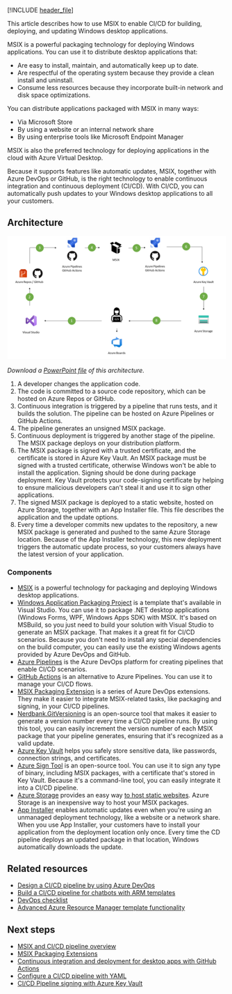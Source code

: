 [!INCLUDE [header_file](../../../includes/sol-idea-header.md)]

This article describes how to use MSIX to enable CI/CD for building, deploying, and updating Windows desktop applications.

MSIX is a powerful packaging technology for deploying Windows applications. You can use it to distribute desktop applications that:
- Are easy to install, maintain, and automatically keep up to date. 
- Are respectful of the operating system because they provide a clean install and uninstall.
- Consume less resources because they incorporate built-in network and disk space optimizations.

You can distribute applications packaged with MSIX in many ways: 
- Via Microsoft Store
- By using a website or an internal network share 
- By using enterprise tools like Microsoft Endpoint Manager 

MSIX is also the preferred technology for deploying applications in the cloud with Azure Virtual Desktop.

Because it supports features like automatic updates, MSIX, together with Azure DevOps or GitHub, is the right technology to enable continuous integration and continuous deployment (CI/CD). With CI/CD, you can automatically push updates to your Windows desktop applications to all your customers.

## Architecture

![Diagram that shows an architecture for C I / C D for Windows desktop apps.](../media/devops-windows-architecture.png)

*Download a [PowerPoint file](https://arch-center.azureedge.net/Architecture.pptx) of this architecture.*

1. A developer changes the application code.
2. The code is committed to a source code repository, which can be hosted on Azure Repos or GitHub.
3. Continuous integration is triggered by a pipeline that runs tests, and it builds the solution. The pipeline can be hosted on Azure Pipelines or GitHub Actions.
4. The pipeline generates an unsigned MSIX package.
5. Continuous deployment is triggered by another stage of the pipeline. The MSIX package deploys on your distribution platform.
6. The MSIX package is signed with a trusted certificate, and the certificate is stored in Azure Key Vault. An MSIX package must be signed with a trusted certificate, otherwise Windows won't be able to install the application. Signing should be done during package deployment. Key Vault protects your code-signing certificate by helping to ensure malicious developers can't steal it and use it to sign other applications. 
7. The signed MSIX package is deployed to a static website, hosted on Azure Storage, together with an App Installer file. This file describes the application and the update options.
8. Every time a developer commits new updates to the repository, a new MSIX package is generated and pushed to the same Azure Storage location. Because of the App Installer technology, this new deployment triggers the automatic update process, so your customers always have the latest version of your application.

### Components

- [MSIX](https://docs.microsoft.com/windows/msix) is a powerful technology for packaging and deploying Windows desktop applications.
- [Windows Application Packaging Project](/windows/msix/desktop/desktop-to-uwp-packaging-dot-net) is a template that's available in Visual Studio. You can use it to package .NET desktop applications (Windows Forms, WPF, Windows Apps SDK) with MSIX. It's based on MSBuild, so you just need to build your solution with Visual Studio to generate an MSIX package. That makes it a great fit for CI/CD scenarios. Because you don't need to install any special dependencies on the build computer, you can easily use the existing Windows agents provided by Azure DevOps and GitHub.
- [Azure Pipelines](https://azure.microsoft.com/services/devops/pipelines) is the Azure DevOps platform for creating pipelines that enable CI/CD scenarios.
- [GitHub Actions](https://github.com/features/actions) is an alternative to Azure Pipelines. You can use it to manage your CI/CD flows.
- [MSIX Packaging Extension](/windows/msix/desktop/msix-packaging-extension?tabs=yaml) is a series of Azure DevOps extensions. They make it easier to integrate MSIX-related tasks, like packaging and signing, in your CI/CD pipelines.
- [Nerdbank.GitVersioning](https://github.com/dotnet/Nerdbank.GitVersioning) is an open-source tool that makes it easier to generate a version number every time a CI/CD pipeline runs. By using this tool, you can easily increment the version number of each MSIX package that your pipeline generates, ensuring that it's recognized as a valid update.
- [Azure Key Vault](https://azure.microsoft.com/services/key-vault) helps you safely store sensitive data, like passwords, connection strings, and certificates.
- [Azure Sign Tool](https://github.com/vcsjones/AzureSignTool) is an open-source tool. You can use it to sign any type of binary, including MSIX packages, with a certificate that's stored in Key Vault. Because it's a command-line tool, you can easily integrate it into a CI/CD pipeline.
- [Azure Storage](https://azure.microsoft.com/product-categories/storage) provides an easy way [to host static websites](/azure/storage/blobs/storage-blob-static-website). Azure Storage is an inexpensive way to host your MSIX packages.
- [App Installer](/windows/msix/app-installer/app-installer-root) enables automatic updates even when you're using an unmanaged deployment technology, like a website or a network share. When you use App Installer, your customers have to install your application from the deployment location only once. Every time the CD pipeline deploys an updated package in that location, Windows automatically downloads the update.

## Related resources

* [Design a CI/CD pipeline by using Azure DevOps](/azure/architecture/example-scenario/apps/devops-dotnet-webapp)
* [Build a CI/CD pipeline for chatbots with ARM templates](/azure/architecture/example-scenario/apps/devops-cicd-chatbot)
* [DevOps checklist](/azure/architecture/checklist/dev-ops)
* [Advanced Azure Resource Manager template functionality](/azure/architecture/guide/azure-resource-manager/advanced-templates)


## Next steps

* [MSIX and CI/CD pipeline overview](/windows/msix/desktop/cicd-overview)
* [MSIX Packaging Extensions](/windows/msix/desktop/msix-packaging-extension?tabs=yaml)
* [Continuous integration and deployment for desktop apps with GitHub Actions](https://devblogs.microsoft.com/dotnet/continuous-integration-and-deployment-for-desktop-apps-with-github-actions)
* [Configure a CI/CD pipeline with YAML](/windows/msix/desktop/azure-dev-ops)
* [CI/CD Pipeline signing with Azure Key Vault](/windows/msix/desktop/cicd-keyvault)
